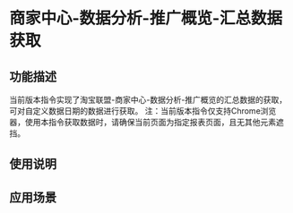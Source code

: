 # 商家中心-数据分析-推广概览-汇总数据获取
## 功能描述
当前版本指令实现了淘宝联盟-商家中心-数据分析-推广概览的汇总数据的获取，可对自定义数据日期的数据进行获取。
注：当前版本指令仅支持Chrome浏览器，使用本指令获取数据时，请确保当前页面为指定报表页面，且无其他元素遮挡。
## 使用说明
## 应用场景
